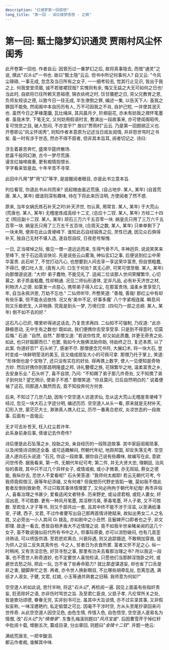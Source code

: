 ```yaml
---
description: "红楼梦第一回感想"
long_title: "第一回 - 读红楼梦感想 - 之枫"
---
```


# 第一回: 甄士隐梦幻识通灵 贾雨村风尘怀闺秀

此开卷第一回也. 作者自云: 因曾历过一番梦幻之后, 故将真事隐去, 而借"通灵"之说, 撰此"_石头记_"一书也. 故曰"甄士隐"云云. 但书中所记何事何人? 自又云: "今风尘碌碌, 一事无成, 忽念及当日所有之女子, 一一细考较去, 觉其行止见识, 皆出于我之上. 何我堂堂须眉, 诚不若彼裙钗哉? 实愧则有余, 悔又无益之大无可如何之日也! 当此时, 自欲将已往所赖天恩祖德, 锦衣纨绔之时, 饫甘餍肥之日, 背父兄教育之恩, 负师友规谈之德, 以致今日一技无成, 半生潦倒之罪, 编述一集, 以告天下人: 虽我之罪固不能免, 然闺阁中本自历历有人, 万不可因我之不肖, 自护己短, 一并使其泯灭也. 虽然今日之茅椽蓬牖, 瓦灶绳床, 其风晨月夕, 阶柳庭花, 亦未有妨我之襟怀笔墨者. 虽我未学, 下笔无文, 又何妨用假语村言, 敷演出一段故事来, 亦可使闺阁昭传, 复可悦世之目, 破人愁闷, 不亦宜乎?" 故曰"贾雨村"云云. 乃是第一回题纲正义也. 开卷即云"风尘怀闺秀", 则知作者本意原为记述当日闺友闺情, 并非怨世骂时之书矣. 虽一时有涉于世态, 然亦不得不叙者, 但非其本旨耳, 阅者切记之. 诗曰:

浮生着甚苦奔忙, 盛席华筵终散场.<br>
悲喜千般同幻渺, 古今一梦尽荒唐.<br>
谩言红袖啼痕重, 更有痴情抱恨长.<br>
字字看来皆是血, 十年辛苦不寻常.<br>

此回中凡用"梦"用"幻"等字, 是提醒阅者眼目, 亦是此书立意本旨.

列位看官, 你道此书从何而来? 说起根由虽近荒唐, (自占地步. 某人, 某年) (自首荒唐. 某人, 某年) 细谙则深有趣味, 待在下将此来历注明, 方使阅者了然不惑.

原来, 当年女娲氏炼石补天之时(补天济世, 勿认真, 用常言. 某人, 某年) 于大荒山 (荒唐也. 某人, 某年) 无稽崖炼成高经十二丈, (总应十二钗. 某人, 某年) 方经二十四丈 (照应副十二钗. 某人, 某年) 顽石三万六千五百零一块. 娲皇氏只用了三万六千五百零一块. 娲皇氏只用了三万五千五百块, (合周天之数, 某人, 某年) 只单单剩下了一块未用, 便弃在此山青埂峰下. 谁知此石自经锻炼之后, 灵性已通, 因见众石俱得补天, 独自己无材不堪入选, 遂自怨自叹, 日夜悲号惭愧.

一日, 正当嗟悼之际, 俄见一僧一道远远而来, 生得气骨不凡, 丰神迥异, 说说笑笑来至峰下, 坐于石边高谈快论. 先是说些云山雾海, 神仙玄幻之事, 后便说到红尘中荣华富贵. 此石听了, 不觉打动凡心, 也想要到人间去享一享这荣华富贵, 但自恨粗蠢, 不得已, 便口吐人言, (竟有人问: 口生于何处? 其无心肝, 可笑可恨至极. 某人, 某年) 向那僧道说道: "大师! 弟子蠢物, 不能见礼了. 适闻二位谈那人世间荣耀繁华, 心切慕之. 弟子质虽粗蠢, 性却稍通. 况见二师仙形道体, 定非凡品, 必有补天济世之材, 利物济人之德. 如蒙发一点慈心, 携带弟子得入红尘, 在那富贵场, 温柔乡里享受几年, 自当永佩洪恩, 万劫不忘也." 二仙师听毕, 齐憨笑道: "善哉, 善哉! 那红尘中有却有些乐事, 但不能永远依恃. 况又有'美中不足, 好事多魔' 八个字紧相连属. 瞬息间则又乐极悲生, 人非物换. 究竟是到头一梦, 万境归空. (四句乃一部之总纲. 某人, 某年) 倒不如不去的好."

这石凡心已炽, 哪里听得进这话去, 乃复苦求再四. 二仙知不可强制, 乃叹道: "此亦静极思动, 无中生有之数也! 既如此, 我们便携你去受享受享. 只是到不得意时, 切莫后悔." 石道: "自然, 自然." 那僧又道: "若说你性灵, 却又如此质蠢, 并更无奇贵之处. 如此, 也只好踮脚而已." 也罢, 我如今大施佛法助你助, 待劫终之日, 复还本质, 以了此案. 你道好否?" 石头听了, 感谢不尽. 那僧便念咒书符, 大展幻术, 将一块大石, 登时变成一块鲜明莹洁的美玉, 且又缩成扇坠大小的可佩可拿. 那僧乃托于掌上, 笑道: "形体倒也是个宝物了, 还只没有实在的好处. 得再镌上数字, 使人一见便知是奇物方妙. 然后好携你到那昌明隆盛之邦, 诗礼簪缨之族, 花锦繁华之地, 温柔富贵之乡, 去安身乐业." 石头听了, 喜不自禁, 乃问: "不知赐了弟子那几件奇处, 又不知携了弟子到何处? 望乞明示, 使弟子不惑." 那僧笑道: "你且莫问, 日后自然明白的." 说着便袖了这石, 同那道人飘然而去, 竟不知投奔何方何舍.

后来, 不知过了几世几劫, 因有个空空道人访道求仙, 忽从这大荒山无稽崖青埂峰下经过, 忽见一块大石上字迹分明, 编述历历. 空空道人从头一看, 原来就是无材补天, 幻形入世, 蒙茫茫大士, 渺渺真人携入红尘, 历尽一番离合悲欢, 炎凉世态的一段故事. 后面有一首偈云:

无才可去补苍天, 枉入红尘若许年.<br>
此系身前身后事, 倩谁记去作奇传?<br>

诗后便是此石坠落之乡, 投胎之处, 亲自经历的一段陈迹故事. 其中家庭闺阁琐事, 以及闲情诗词倒还全备. 或可适趣解闷, 然朝代年纪, 地舆邦国, 却反失落无考. 空空道人遂向石头说道: "石兄, 你这一段故事, 据你自己说有些趣味, 故编写在此, 意欲问世传奇. 据我看来, 第一件, 无朝代年纪可考; 第二件, 并无大贤大忠, 理朝廷, 治风俗的善政, 其中只不过几个异样女子, 或情或痴, 或小才微善, 亦无班姑, 蔡女之德能, 我纵抄去, 恐世人不爱看呢!" 石头笑答道: "我师何太痴耶! 若云无朝代可考, 今我师竟假借汉, 唐等年纪添缀, 又有何难? 但我想历代野史皆蹈一辙, 莫如我不借此套者反倒别致新奇, 不过只取其事体情理罢了, 又何必拘拘于朝代年纪哉! 再市井俗人, 喜看治理之书甚少, 爱看适闲文者特多. 历来野史, 或讪谤君相, 或贬人妻女, 奸淫凶恶, 不可胜数. 更有一种风月笔墨, 其淫秽污臭, 荼毒笔墨, 坏人子弟, 又不可胜数. 至若佳人才子等书, 则又千部共出一套, 且其中终不能不涉于淫滥, 以至满纸潘安, 子建, 西子, 文君, 不过作者要写出自己那两首情诗艳赋来, 故拟出男女二人之名姓, 又必旁出一小人其间 Gi 拨乱, 亦如剧中之小丑然. 且鬟婢开口即者也之乎, 非文即理. 故逐一看去, 悉皆自相矛盾大不近情理之说. 竟不如我半世亲睹亲闻的这几个女子, 虽不敢说强似前代所有书中之人, 但事际原委, 亦可以消愁破闷, 也有几首歪诗熟话, 可以喷饭供酒. 至若悲欢离合, 兴衰际遇, 则又追踪摄迹, 不敢稍加穿凿, 徒为供人之目二反失其真传也. 今之人, 贫者日为衣食所累. 富者又怀不足之心. 纵一时稍闲, 又有贪淫恋色, 好货寻愁之事, 那里有功夫去看那治理之书? 所以我这一段事, 也不愿世人称奇道妙, 也不定要世人喜悦检读, 只愿他们当那醉淫饱卧之时, 或避世去愁之际, 把此一玩, 岂不省了些寿命筋力? 就比那虚谋逐妄, 却也省了口舌是非之害, 腿脚奔忙之苦. 再者, 亦令世人换新眼目, 不比哪些胡牵乱扯, 忽离忽遇, 满纸才人淑女, 子健, 文君, 红娘, 小玉等通共熟套之旧稿. 我师意为何如?"

空空道人听如此说, 思忖半晌, 将这"_石头记_", 再检阅一遍. 因见上面虽有些指奸责妄, 贬恶除奸之语, 亦非伤时骂世之旨. 及至君仁臣良, 父慈子孝, 凡伦常所关之处, 皆是歌功颂德, 眷眷无穷, 实非别书可比. 虽其中大旨谈情, 亦不过实录其事, 又非假拟妄称, 一味淫邀艳约, 私定偷盟之可比. 因毫不干涉时空, 方从头至尾抄录回来问世传奇. 从此空空道人因空见色, 由色生情, 传情入色, 自色悟空, 空空道人遂易名为情僧, 改"_石头记_"为"_情僧录_". 东鲁孔梅溪则题曰"_风月宝鉴_". 后因曹雪芹于悼红轩中批阅十载, 增删五次, 纂成目录, 分出章回, 则题曰"_金陵十二钗_". 并题一绝云:

满纸荒唐言, 一把辛酸泪.<br>
都云作者痴, 谁解其中味.<br>
